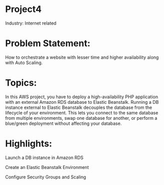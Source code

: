 # Project4

Industry: Internet related 

# Problem Statement:

How to orchestrate a website with lesser time and higher availability along with Auto Scaling.

# Topics:

In this AWS project, you have to deploy a high-availability PHP application with
an external Amazon RDS database to Elastic Beanstalk. Running a DB instance
external to Elastic Beanstalk decouples the database from the lifecycle of your
environment. This lets you connect to the same database from multiple
environments, swap one database for another, or perform a blue/green
deployment without affecting your database.


# Highlights:

Launch a DB instance in Amazon RDS

Create an Elastic Beanstalk Environment

Configure Security Groups and Scaling
